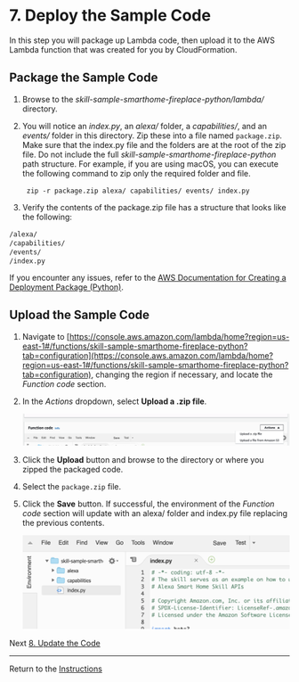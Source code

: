 # 7. Deploy the Sample Code

In this step you will package up Lambda code, then upload it to the AWS Lambda function that was created for you by CloudFormation.

## Package the Sample Code

1. Browse to the *skill-sample-smarthome-fireplace-python/lambda/* directory.
2. You will notice an *index.py*, an *alexa/* folder, a *capabilities/*, and an *events/* folder in this directory. Zip these into a file named `package.zip`. Make sure that the index.py file and the folders are at the root of the zip file. Do not include the full *skill-sample-smarthome-fireplace-python* path structure. For example, if you are using macOS, you can execute the following command to zip only the required folder and file.

        zip -r package.zip alexa/ capabilities/ events/ index.py

3. Verify the contents of the package.zip file has a structure that looks like the following:

```
/alexa/
/capabilities/
/events/
/index.py
```

If you encounter any issues, refer to the [AWS Documentation for Creating a Deployment Package (Python)](https://docs.aws.amazon.com/lambda/latest/dg/python-package.html).

## Upload the Sample Code

1. Navigate to [https://console.aws.amazon.com/lambda/home?region=us-east-1#/functions/skill-sample-smarthome-fireplace-python?tab=configuration](https://console.aws.amazon.com/lambda/home?region=us-east-1#/functions/skill-sample-smarthome-fireplace-python?tab=configuration), changing the region if necessary, and locate the *Function code* section.
2. In the *Actions* dropdown, select **Upload a .zip file**.

    ![](./img/upload-zip.png)

3. Click the **Upload** button and browse to the directory or where you zipped the packaged code.
4. Select the `package.zip` file.
5. Click the **Save** button. If successful, the environment of the *Function code* section will update with an alexa/ folder and index.py file replacing the previous contents.

    ![](./img/deployed-code.png)

Next [8. Update the Code](update-the-code.md)

___
Return to the [Instructions](README.md)
